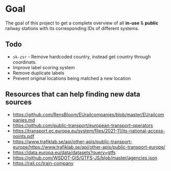 # Goal

The goal of this project to get a complete overview of all **in-use** & **public** railway stations with its corresponding IDs of different systems.

## Todo

- `sk-zsr` - Remove hardcoded country, instead get country through coordinats.
- Improve label scoring system
- Remove duplicate labels
- Prevent original locations being matched a new location

## Resources that can help finding new data sources

- https://github.com/RensBloom/EUrailcompanies/blob/master/EUrailcompanies.md
- https://github.com/public-transport/european-transport-operators
- https://transport.ec.europa.eu/system/files/2021-11/its-national-access-points.pdf
- https://www.trafiklab.se/api/other-apis/public-transport-europe/https://www.trafiklab.se/api/other-apis/public-transport-europe/
- https://data.europa.eu/data/datasets?query=gtfs
- https://github.com/WSDOT-GIS/GTFS-JS/blob/master/agencies.json
- https://rail.cc/train-company
